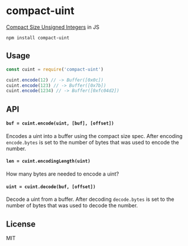 # compact-uint

[Compact Size Unsigned Integers](https://btcinformation.org/en/developer-reference#compactsize-unsigned-integers) in JS

```
npm install compact-uint
```

## Usage

``` js
const cuint = require('compact-uint')

cuint.encode(12) // -> Buffer([0x0c])
cuint.encode(123) // -> Buffer([0x7b])
cuint.encode(1234) // -> Buffer([0xfc04d2])
```

## API

#### `buf = cuint.encode(uint, [buf], [offset])`

Encodes a uint into a buffer using the compact size spec.
After encoding `encode.bytes` is set to the number of bytes that was used to encode the number.

#### `len = cuint.encodingLength(uint)`

How many bytes are needed to encode a uint?

#### `uint = cuint.decode(buf, [offset])`

Decode a uint from a buffer.
After decoding `decode.bytes` is set to the number of bytes that was used to decode the number.

## License

MIT
